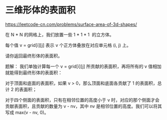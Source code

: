 # 三维形体的表面积
https://leetcode-cn.com/problems/surface-area-of-3d-shapes/

在 N * N 的网格上，我们放置一些 1 * 1 * 1  的立方体。

每个值 v = grid[i][j] 表示 v 个正方体叠放在对应单元格 (i, j) 上。

请你返回最终形体的表面积。

题解：
我们单独计算每一个 v = grid[i][j] 所贡献的表面积，再将所有的 v 值相加就能得到最终形体的表面积：

对于顶面和底面的表面积，如果 v > 0，那么顶面和底面各贡献了 1 的表面积，总计 2 的表面积；

对于四个侧面的表面积，只有在相邻位置的高度小于 v 时，对应的那个侧面才会贡献表面积，且贡献的数量为 v - nv，其中 nv 是相邻位置的高度。我们可以将其写成 max(v - nv, 0)。

